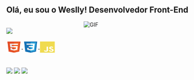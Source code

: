 <div>
  <h2 align="left"> Olá, eu sou o Weslly! Desenvolvedor Front-End </h2>
  <img align="right" alt="GIF" src="https://media.giphy.com/media/KzJkzjggfGN5Py6nkT/giphy.gif" width="300px">
</div>
<div align="left"><br>
  <a href="https://github.com/wesllymedeiros">
  <img height="180em" src="https://github-readme-stats.vercel.app/api?username=wesllymedeiros&show_icons=true&theme=tokyonight&include_all_commits=true&count_private=true"/>
  <!--
    <img height="140em" src="https://github-readme-stats.vercel.app/api/top-langs/?username=wesllymedeiros&layout=compact&langs_count=7&theme=dark"/>
-->
</div>
  
<div style="display: inline_block" align="left" ><br>
  
  <img align="center" alt="Weslly-HTML" height="30" width="40" src="https://raw.githubusercontent.com/devicons/devicon/master/icons/html5/html5-original.svg">
  <img align="center" alt="Weslly-CSS" height="30" width="40" src="https://raw.githubusercontent.com/devicons/devicon/master/icons/css3/css3-original.svg">
  <img align="center" alt="Weslly-Js" height="30" width="40" src="https://raw.githubusercontent.com/devicons/devicon/master/icons/javascript/javascript-plain.svg">
  
</div>
 
  #
  
<div align="left" > 
  
  <a href="https://instagram.com/wesllyfylipe" target="_blank"><img src="https://img.shields.io/badge/-Instagram-%23E4405F?style=for-the-badge&logo=instagram&logoColor=white" target="_blank"></a>
  <a href = "mailto:wesllymedeirosc@gmail.com"><img src="https://img.shields.io/badge/-Gmail-%23333?style=for-the-badge&logo=gmail&logoColor=white" target="_blank"></a>
  <a href="https://www.linkedin.com/in/weslly-medeiros-0a68511b1/" target="_blank"><img src="https://img.shields.io/badge/-LinkedIn-%230077B5?style=for-the-badge&logo=linkedin&logoColor=white" target="_blank"></a> 
 
 
</div>
